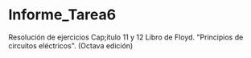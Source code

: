 # Informe_Tarea6
Resolución de ejercicios Cap;itulo 11 y 12 Libro de Floyd. "Principios de circuitos eléctricos". (Octava edición)
